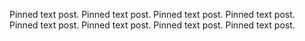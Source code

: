 Pinned text post. Pinned text post. Pinned text post. Pinned text post.
Pinned text post. Pinned text post. Pinned text post. Pinned text post.